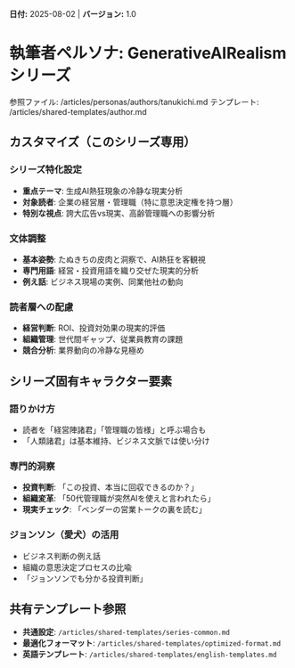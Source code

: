 **日付:** 2025-08-02 | **バージョン:** 1.0

# 執筆者ペルソナ: GenerativeAIRealism シリーズ

参照ファイル: /articles/personas/authors/tanukichi.md
テンプレート: /articles/shared-templates/author.md

## カスタマイズ（このシリーズ専用）

### シリーズ特化設定
- **重点テーマ**: 生成AI熱狂現象の冷静な現実分析
- **対象読者**: 企業の経営層・管理職（特に意思決定権を持つ層）
- **特別な視点**: 誇大広告vs現実、高齢管理職への影響分析

### 文体調整
- **基本姿勢**: たぬきちの皮肉と洞察で、AI熱狂を客観視
- **専門用語**: 経営・投資用語を織り交ぜた現実的分析
- **例え話**: ビジネス現場の実例、同業他社の動向

### 読者層への配慮
- **経営判断**: ROI、投資対効果の現実的評価
- **組織管理**: 世代間ギャップ、従業員教育の課題
- **競合分析**: 業界動向の冷静な見極め

## シリーズ固有キャラクター要素

### 語りかけ方
- 読者を「経営陣諸君」「管理職の皆様」と呼ぶ場合も
- 「人類諸君」は基本維持、ビジネス文脈では使い分け

### 専門的洞察
- **投資判断**: 「この投資、本当に回収できるのか？」
- **組織変革**: 「50代管理職が突然AIを使えと言われたら」
- **現実チェック**: 「ベンダーの営業トークの裏を読む」

### ジョンソン（愛犬）の活用
- ビジネス判断の例え話
- 組織の意思決定プロセスの比喩
- 「ジョンソンでも分かる投資判断」

## 共有テンプレート参照
- **共通設定**: `/articles/shared-templates/series-common.md`
- **最適化フォーマット**: `/articles/shared-templates/optimized-format.md`
- **英語テンプレート**: `/articles/shared-templates/english-templates.md`